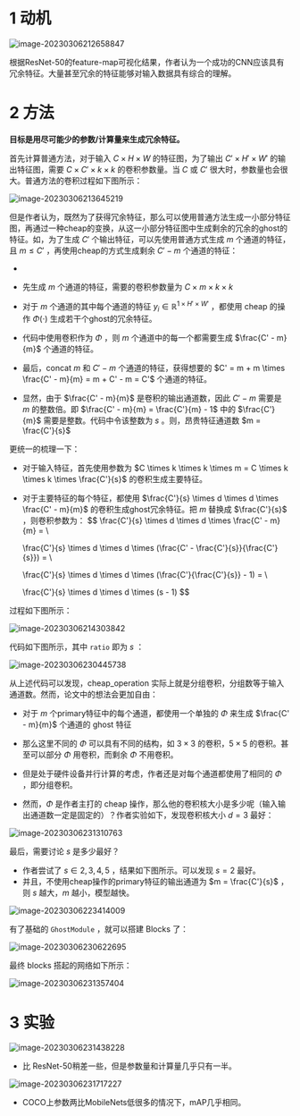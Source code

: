 # 1 动机

![image-20230306212658847](imgs/9-GhostNet/image-20230306212658847.png)

根据ResNet-50的feature-map可视化结果，作者认为一个成功的CNN应该具有冗余特征。大量甚至冗余的特征能够对输入数据具有综合的理解。

# 2 方法

**目标是用尽可能少的参数/计算量来生成冗余特征。**

首先计算普通方法，对于输入 $C \times H \times W$ 的特征图，为了输出 $C' \times H' \times W'$ 的输出特征图，需要 $C \times C' \times k \times k$ 的卷积参数量。当 $C$ 或 $C'$ 很大时，参数量也会很大。普通方法的卷积过程如下图所示：

![image-20230306213645219](imgs/9-GhostNet/image-20230306213645219.png)

但是作者认为，既然为了获得冗余特征，那么可以使用普通方法生成一小部分特征图，再通过一种cheap的变换，从这一小部分特征图中生成剩余的冗余的ghost的特征。如，为了生成 $C'$ 个输出特征，可以先使用普通方式生成 $m$ 个通道的特征，且 $m \le C'$ ，再使用cheap的方式生成剩余 $C' - m$ 个通道的特征：

- 
- 先生成 $m$ 个通道的特征，需要的卷积参数量为 $C \times m \times k \times k$

- 对于 $m$ 个通道的其中每个通道的特征 $y_i \in \mathbb{R}^{1 \times H' \times W'}$ ，都使用 cheap 的操作 $\Phi(\cdot)$ 生成若干个ghost的冗余特征。
- 代码中使用卷积作为 $\Phi$ ，则 $m$ 个通道中的每一个都需要生成 $\frac{C' - m}{m}$ 个通道的特征。
- 最后，concat $m$ 和 $C' -m$ 个通道的特征，获得想要的 $C' = m + m \times \frac{C' - m}{m} = m + C' - m = C'$ 个通道的特征。

- 显然，由于 $\frac{C' - m}{m}$ 是卷积的输出通道数，因此 $C' -m$ 需要是 $m$ 的整数倍。即 $\frac{C' - m}{m} = \frac{C'}{m} - 1$ 中的 $\frac{C'}{m}$ 需要是整数。代码中令该整数为 $s$ 。则，昂贵特征通道数 $m = \frac{C'}{s}$ 

更统一的梳理一下：

- 对于输入特征，首先使用参数为 $C \times k \times k \times m = C \times k \times k \times \frac{C'}{s}$ 的卷积生成主要特征。

- 对于主要特征的每个特征，都使用 $\frac{C'}{s} \times d \times d \times \frac{C' - m}{m}$ 的卷积生成ghost冗余特征。把 $m$ 替换成 $\frac{C'}{s}$ ，则卷积参数为：
  $$
  \frac{C'}{s} \times d \times d \times \frac{C' - m}{m} = \\
  
  \frac{C'}{s} \times d \times d \times (\frac{C' - \frac{C'}{s}}{\frac{C'}{s}}) = \\
  
  \frac{C'}{s} \times d \times d \times (\frac{C'}{\frac{C'}{s}} - 1) = \\
  
  \frac{C'}{s} \times d \times d \times (s - 1)
  $$

 过程如下图所示：

![image-20230306214303842](imgs/9-GhostNet/image-20230306214303842.png)

代码如下图所示，其中 `ratio` 即为 $s$ ：

![image-20230306230445738](imgs/9-GhostNet/image-20230306230445738.png)

从上述代码可以发现，cheap_operation 实际上就是分组卷积，分组数等于输入通道数。然而，论文中的想法会更加自由：

- 对于 $m$ 个primary特征中的每个通道，都使用一个单独的 $\Phi$ 来生成 $\frac{C' - m}{m}$ 个通道的 ghost 特征
- 那么这里不同的 $\Phi$ 可以具有不同的结构，如 $3\times3$ 的卷积，$5\times5$ 的卷积。甚至可以部分 $\Phi$ 用卷积，而剩余 $\Phi$ 不用卷积。
- 但是处于硬件设备并行计算的考虑，作者还是对每个通道都使用了相同的 $\Phi$ ，即分组卷积。

- 然而，$\Phi$ 是作者主打的 cheap 操作，那么他的卷积核大小是多少呢（输入输出通道数一定是固定的）？作者实验如下，发现卷积核大小 $d = 3$ 最好：

![image-20230306231310763](imgs/9-GhostNet/image-20230306231310763.png)

最后，需要讨论 $s$ 是多少最好？ 

- 作者尝试了 $s \in {2, 3, 4, 5}$ ，结果如下图所示。可以发现 $s = 2$ 最好。
- 并且，不使用cheap操作的primary特征的输出通道为 $m = \frac{C'}{s}$ ，则 $s$ 越大，$m$ 越小，模型越快。

![image-20230306223414009](imgs/9-GhostNet/image-20230306223414009.png)





有了基础的 `GhostModule` ，就可以搭建 Blocks 了：

![image-20230306230622695](imgs/9-GhostNet/image-20230306230622695.png)

最终 blocks 搭起的网络如下所示：

![image-20230306231357404](imgs/9-GhostNet/image-20230306231357404.png)



# 3 实验

![image-20230306231438228](imgs/9-GhostNet/image-20230306231438228.png)

- 比 ResNet-50稍差一些，但是参数量和计算量几乎只有一半。

![image-20230306231717227](imgs/9-GhostNet/image-20230306231717227.png)

- COCO上参数两比MobileNets低很多的情况下，mAP几乎相同。